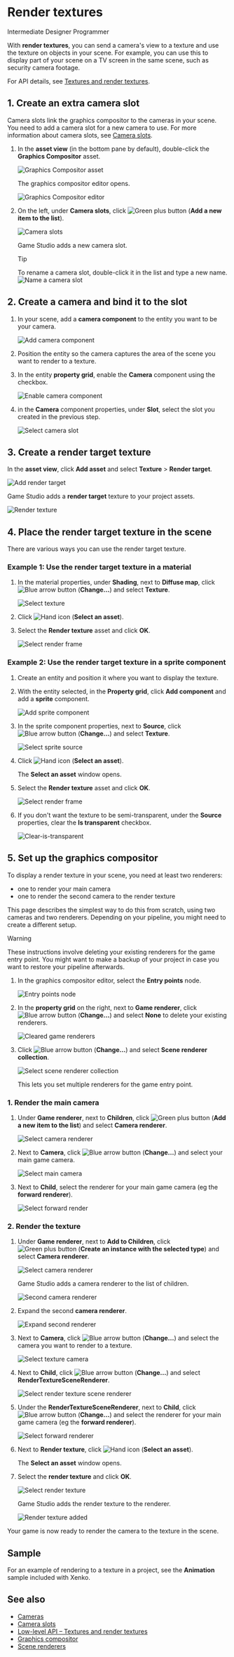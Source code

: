 # Render textures

<span class="label label-doc-level">Intermediate</span>
<span class="label label-doc-audience">Designer</span>
<span class="label label-doc-audience">Programmer</span>

With **render textures**, you can send a camera's view to a texture and use the texture on objects in your scene. For example, you can use this to display part of your scene on a TV screen in the same scene, such as security camera footage.

For API details, see [Textures and render textures](../low-level-api/textures-and-render-textures.md).

## 1. Create an extra camera slot

Camera slots link the graphics compositor to the cameras in your scene. You need to add a camera slot for a new camera to use. For more information about camera slots, see [Camera slots](../camera-slots.md).

1. In the **asset view** (in the bottom pane by default), double-click the **Graphics Compositor** asset.

    ![Graphics Compositor asset](media/graphics-compositor-asset.png)

    The graphics compositor editor opens.

    ![Graphics Compositor editor](media/graphics-compositor-editor.png)

2. On the left, under **Camera slots**, click ![Green plus button](~/manual/game-studio/media/green-plus-icon.png) (**Add a new item to the list**).

    ![Camera slots](media/graphics-compositor-camera-slots.png)

    Game Studio adds a new camera slot.

    > [!Tip]
    > To rename a camera slot, double-click it in the list and type a new name.
    > ![Name a camera slot](media/name-camera-slot.png)

## 2. Create a camera and bind it to the slot

1. In your scene, add a **camera component** to the entity you want to be your camera.

    ![Add camera component](media/add-camera-component.png)

2. Position the entity so the camera captures the area of the scene you want to render to a texture.

3. In the entity **property grid**, enable the **Camera** component using the checkbox.

    ![Enable camera component](media/enable-camera-component.png)

4. in the **Camera** component properties, under **Slot**, select the slot you created in the previous step.

    ![Select camera slot](media/graphics-compositor-overview-2.png)

## 3. Create a render target texture

In the **asset view**, click **Add asset** and select **Texture** > **Render target**.

![Add render target](media/add-render-target.png)

Game Studio adds a **render target** texture to your project assets.

![Render texture](media/render-target-texture-in-asset-view.png) 

## 4. Place the render target texture in the scene

There are various ways you can use the render target texture.

### Example 1: Use the render target texture in a material

1. In the material properties, under **Shading**, next to **Diffuse map**, click ![Blue arrow button](~/manual/game-studio/media/blue-arrow-icon.png) (**Change...**) and select **Texture**.

    ![Select texture](media/select-texture.png)

2. Click ![Hand icon](~/manual/game-studio/media/hand-icon.png) (**Select an asset**).

3. Select the **Render texture** asset and click **OK**.

    ![Select render frame](media/select-render-frame.png)

### Example 2: Use the render target texture in a sprite component

1. Create an entity and position it where you want to display the texture.

2. With the entity selected, in the **Property grid**, click **Add component** and add a **sprite** component.

    ![Add sprite component](media/add-sprite-component.png)

3. In the sprite component properties, next to **Source**, click ![Blue arrow button](~/manual/game-studio/media/blue-arrow-icon.png) (**Change...**) and select **Texture**.

    ![Select sprite source](media/sprite-source-texture.png)

4. Click ![Hand icon](~/manual/game-studio/media/hand-icon.png) (**Select an asset**).

    The **Select an asset** window opens.

5. Select the **Render texture** asset and click **OK**.

    ![Select render frame](media/select-render-frame.png)

6. If you don't want the texture to be semi-transparent, under the **Source** properties, clear the **Is transparent** checkbox.

    ![Clear-is-transparent](media/clear-is-transparent.png)

## 5. Set up the graphics compositor

To display a render texture in your scene, you need at least two renderers:

* one to render your main camera
* one to render the second camera to the render texture

This page describes the simplest way to do this from scratch, using two cameras and two renderers. Depending on your pipeline, you might need to create a different setup.

> [!Warning]
> These instructions involve deleting your existing renderers for the game entry point. You might want to make a backup of your project in case you want to restore your pipeline afterwards.

1. In the graphics compositor editor, select the **Entry points** node.

    ![Entry points node](media/entry-points-node.png)

2. In the **property grid** on the right, next to **Game renderer**, click ![Blue arrow button](~/manual/game-studio/media/blue-arrow-icon.png) (**Change...**) and select **None** to delete your existing renderers.

    ![Cleared game renderers](media/game-renderers-cleared.png)

3. Click ![Blue arrow button](~/manual/game-studio/media/blue-arrow-icon.png) (**Change...**) and select **Scene renderer collection**.

    ![Select scene renderer collection](media/select-scene-renderer-collection.png)

    This lets you set multiple renderers for the game entry point.

### 1. Render the main camera

1. Under **Game renderer**, next to **Children**, click ![Green plus button](~/manual/game-studio/media/green-plus-icon.png) (**Add a new item to the list**) and select **Camera renderer**.

    ![Select camera renderer](media/select-render-camera.png)

2. Next to **Camera**, click ![Blue arrow button](~/manual/game-studio/media/blue-arrow-icon.png) (**Change...**) and select your main game camera.

    ![Select main camera](media/select-main-camera.png)

4. Next to **Child**, select the renderer for your main game camera (eg the **forward renderer**).

    ![Select forward render](media/select-main-camera-forward-renderer.png)

### 2. Render the texture

1. Under **Game renderer**, next to **Add to Children**, click ![Green plus button](~/manual/game-studio/media/green-plus-icon.png) (**Create an instance with the selected type**) and select **Camera renderer**.

    ![Select camera renderer](media/select-render-camera2.png)

    Game Studio adds a camera renderer to the list of children.

    ![Second camera renderer](media/added-camera-renderer.png)

2. Expand the second **camera renderer**.

    ![Expand second renderer](media/expand-second-camera-renderer.png)

3. Next to **Camera**, click ![Blue arrow button](~/manual/game-studio/media/blue-arrow-icon.png) (**Change...**) and select the camera you want to render to a texture.

    ![Select texture camera](media/select-texture-camera.png)

4. Next to **Child**, click ![Blue arrow button](~/manual/game-studio/media/blue-arrow-icon.png) (**Change...**) and select **RenderTextureSceneRenderer**.

    ![Select render texture scene renderer](media/render-texture-scene-renderer.png)

5. Under the **RenderTextureSceneRenderer**, next to **Child**, click ![Blue arrow button](~/manual/game-studio/media/blue-arrow-icon.png) (**Change...**) and select the renderer for your main game camera (eg the **forward renderer**).

    ![Select forward renderer](media/select-forward-renderer2.png)

6. Next to **Render texture**, click ![Hand icon](~/manual/game-studio/media/hand-icon.png) (**Select an asset**).

    The **Select an asset** window opens.

7. Select the **render texture** and click **OK**.

    ![Select render texture](media/asset-picker-select-render-texture.png)

    Game Studio adds the render texture to the renderer.

    ![Render texture added](media/render-texture-added.png)

Your game is now ready to render the camera to the texture in the scene.

## Sample

For an example of rendering to a texture in a project, see the **Animation** sample included with Xenko.

## See also

* [Cameras](../cameras.md)
* [Camera slots](../camera-slots.md)
* [Low-level API – Textures and render textures](../low-level-api/textures-and-render-textures.md)
* [Graphics compositor](index.md)
* [Scene renderers](scene-renderers.md)